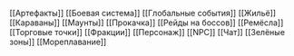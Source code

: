 [[Артефакты]]
[[Боевая система]]
[[Глобальные события]]
[[Жильё]]
[[Караваны]]
[[Маунты]]
[[Прокачка]]
[[Рейды на боссов]]
[[Ремёсла]]
[[Торговые точки]]
[[Фракции]]
[[Персонаж]]
[[NPC]]
[[Чат]]
[[Зелёные зоны]]
[[Мореплавание]]

